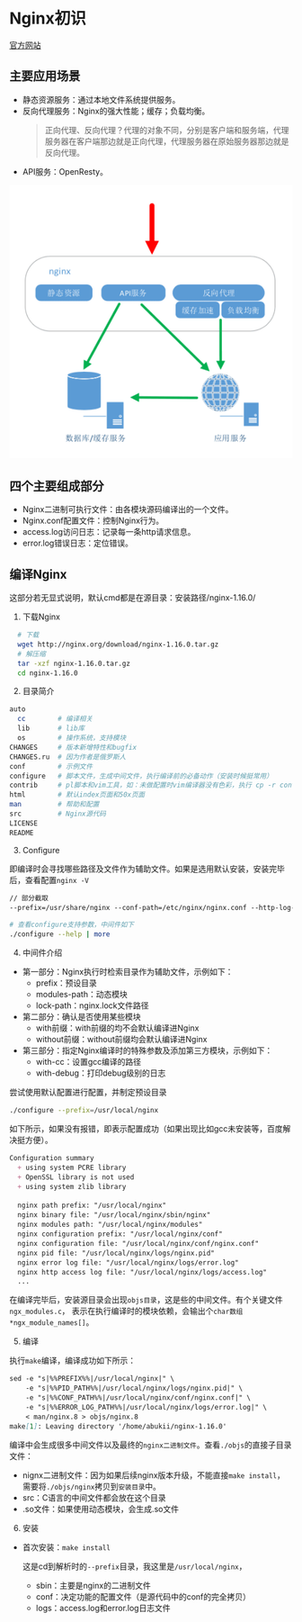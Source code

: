 # Nginx初识

[官方网站](http://nginx.org/)

## 主要应用场景

- 静态资源服务：通过本地文件系统提供服务。
- 反向代理服务：Nginx的强大性能；缓存；负载均衡。
  > 正向代理、反向代理？代理的对象不同，分别是客户端和服务端，代理服务器在客户端那边就是正向代理，代理服务器在原始服务器那边就是反向代理。
- API服务：OpenResty。

![](../../../.imgs/base.png)

## 四个主要组成部分

- Nginx二进制可执行文件：由各模块源码编译出的一个文件。
- Nginx.conf配置文件：控制Nginx行为。
- access.log访问日志：记录每一条http请求信息。
- error.log错误日志：定位错误。

## 编译Nginx

这部分若无显式说明，默认cmd都是在源目录：安装路径/nginx-1.16.0/

1. 下载Nginx

  ``` sh
    # 下载
    wget http://nginx.org/download/nginx-1.16.0.tar.gz
    # 解压缩
    tar -xzf nginx-1.16.0.tar.gz
    cd nginx-1.16.0
  ```

2. 目录简介

  ``` sh
  auto
    cc        # 编译相关
    lib       # lib库
    os        # 操作系统，支持模块
  CHANGES     # 版本新增特性和bugfix
  CHANGES.ru  # 因为作者是俄罗斯人
  conf        # 示例文件
  configure   # 脚本文件，生成中间文件，执行编译前的必备动作（安装时候挺常用）
  contrib     # pl脚本和vim工具，如：未做配置时vim编译器没有色彩，执行 cp -r contrib/vim/* ~/.vim (没有目录先新建)
  html        # 默认index页面和50x页面
  man         # 帮助和配置
  src         # Nginx源代码
  LICENSE  
  README
  ```

3. Configure

  即编译时会寻找哪些路径及文件作为辅助文件。如果是选用默认安装，安装完毕后，查看配置`nginx -V`

  ```md
  // 部分截取
  --prefix=/usr/share/nginx --conf-path=/etc/nginx/nginx.conf --http-log-path=/var/log/nginx/access.log --error-log-path=/var/log/nginx/error.log --lock-path=/var/lock/nginx.lock --pid-path=/run/nginx.pid --modules-path=/usr/lib/nginx/modules --http-client-body-temp-path=/var/lib/nginx/body --http-fastcgi-temp-path=/var/lib/nginx/fastcgi --http-proxy-temp-path=/var/lib/nginx/proxy --http-scgi-temp-path=/var/lib/nginx/scgi --http-uwsgi-temp-path=/var/lib/nginx/uwsgi --with-debug --with-pcre-jitz'z'z'z'z'z'z'z'z'z'z'z'z'z'z'z'z'z'z'z'z'z'z
  ```

  ``` sh
  # 查看configure支持参数，中间件如下
  ./configure --help | more
  ```

4. 中间件介绍

- 第一部分：Nginx执行时检索目录作为辅助文件，示例如下：
  - prefix：预设目录
  - modules-path：动态模块
  - lock-path：nginx.lock文件路径
- 第二部分：确认是否使用某些模块
  - with前缀：with前缀的均不会默认编译进Nginx
  - without前缀：without前缀均会默认编译进Nginx
- 第三部分：指定Nginx编译时的特殊参数及添加第三方模块，示例如下：
  - with-cc：设置gcc编译的路径
  - with-debug：打印debug级别的日志

尝试使用默认配置进行配置，并制定预设目录

```sh
./configure --prefix=/usr/local/nginx
```

如下所示，如果没有报错，即表示配置成功（如果出现比如gcc未安装等，百度解决挺方便）。

```md
Configuration summary
  + using system PCRE library
  + OpenSSL library is not used
  + using system zlib library

  nginx path prefix: "/usr/local/nginx"
  nginx binary file: "/usr/local/nginx/sbin/nginx"
  nginx modules path: "/usr/local/nginx/modules"
  nginx configuration prefix: "/usr/local/nginx/conf"
  nginx configuration file: "/usr/local/nginx/conf/nginx.conf"
  nginx pid file: "/usr/local/nginx/logs/nginx.pid"
  nginx error log file: "/usr/local/nginx/logs/error.log"
  nginx http access log file: "/usr/local/nginx/logs/access.log"
  ...
```

在编译完毕后，安装源目录会出现`objs目录`，这是些的中间文件。有个关键文件`ngx_modules.c`，
表示在执行编译时的模块依赖，会输出个`char数组 *ngx_module_names[]`。

5. 编译

执行`make`编译，编译成功如下所示：

```md
sed -e "s|%%PREFIX%%|/usr/local/nginx|" \
	-e "s|%%PID_PATH%%|/usr/local/nginx/logs/nginx.pid|" \
	-e "s|%%CONF_PATH%%|/usr/local/nginx/conf/nginx.conf|" \
	-e "s|%%ERROR_LOG_PATH%%|/usr/local/nginx/logs/error.log|" \
	< man/nginx.8 > objs/nginx.8
make[1]: Leaving directory '/home/abukii/nginx-1.16.0'
```

编译中会生成很多中间文件以及最终的`nginx二进制文件`。查看`./objs`的直接子目录文件：

- nignx二进制文件：因为如果后续nginx版本升级，不能直接`make install`，需要将`./objs/nginx`拷贝到`安装目录`中。
- src：C语言的中间文件都会放在这个目录
- .so文件：如果使用动态模块，会生成.so文件

6. 安装

- 首次安装：`make install`

  这是cd到解析时的`--prefix`目录，我这里是`/usr/local/nginx`，

  - sbin：主要是nginx的二进制文件
  - conf：决定功能的配置文件（是源代码中的conf的完全拷贝）
  - logs：access.log和error.log日志文件
